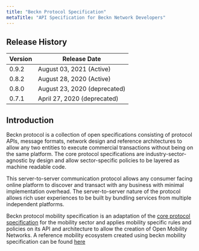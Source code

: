 ```yaml
---
title: "Beckn Protocol Specification"
metaTitle: "API Specification for Beckn Network Developers"
---
```


## Release History

| Version   |    Release Date                 |
|-----------|---------------------------------|
|  0.9.2    |    August 03, 2021 (Active)     |
|  0.8.2    |    August 28, 2020 (Active)     |
|  0.8.0    |    August 23, 2020 (deprecated) |
|  0.7.1    |    April 27, 2020 (deprecated)  |


## Introduction

Beckn protocol is a collection of open specifications consisting of protocol APIs, message formats, network design and reference architectures to allow any two entities to execute commercial transactions without being on the same platform. The core protocol specifications are industry-sector-agnostic by design and allow sector-specific policies to be layered as machine readable code.    

This server-to-server communication protocol allows any consumer facing online platform to discover and transact with any business with minimal implementation overhead. The server-to-server nature of the protocol allows rich user experiences to be built by bundling services from multiple independent platforms. 

Beckn protocol mobility specification is an adaptation of the [core protocol specification](https://github.com/beckn/protocol-specifications) for the mobility sector and applies mobility specific rules and policies on its API and architecture to allow the creation of Open Mobility Networks. A reference mobility ecosystem created using beckn mobility specification can be found [here](https://github.com/beckn/mobility/blob/main/docs/images/Ecosystem%20Architecture.png)
